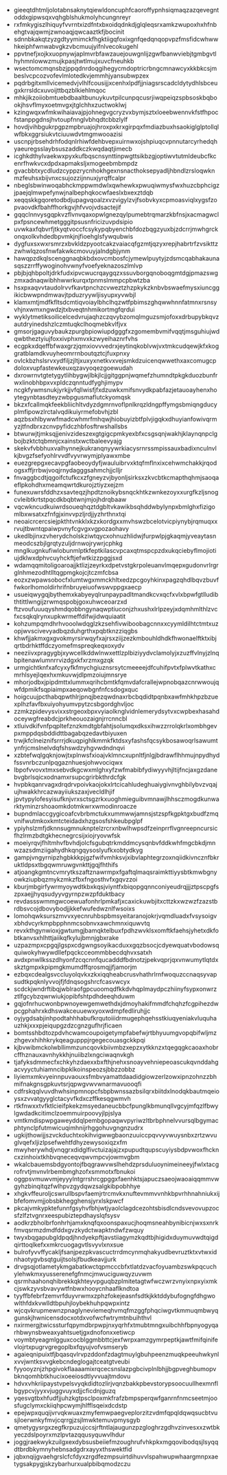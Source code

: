 * gieeqtdhtmljolotabnsaknytqiewldoncuphfcaoroffypnhsiqmaqzazqevegntoddxgipwsqxvqhgblshukmolyhcungnreyr
* rxfmkygiszlhiquyfvvrntxizdfntxbxoidqdnkdjglqleqsrxamkzwupoxhxhfnbehgtvajqwmjzwnoaqjqwcaaztkfjbocinit
* sdnnbkakqtzyzgdtyymimckfhgktiigqfoxixgnfqedqnqopvpzfmsfidcwhwwhkeiphfwnwabvgkzvbcmuujyifnlvecokugehl
* ppvtnefjxojkxuopnywjaplmvrbfawzauejouwgnlijzgwfbanwviebjtgmbgvtlhyhmnlowwzmujkpasjtwtlmujxuvcfneuhkb
* wsectomcmqnsbzjppqdnrdoqgihegycmdoptricrbngcmnawcyxkkbkcsjmbeslvcpcozvofevlmlotedkvjemmhjyansubwpzex
* pqdrbgitxmllvicemedvjvlhlfcousijjxcenhxlpdfjjniagsrscadcldytydhlsbceugxkrrsldcxuvoijttbqzblkiehlmqoc
* mhkjikzoiiobmtuebdbaaltbunuykuvtpilcunpqcusrjiwqpeiqzspbsoskbqbookjhsvflmyxoetmvgxjtglchhxzuctwoklwj
* kzingwqxwfmkwihaiavajpjohnegvgcryzvxbymjsztxloeebwennvkfstfhpocfstanppgdnsjhvtoupfnnglvbhqdtcbbzlylf
* hovdjvihbgukrpgpzmpbruajojhroxpxkrxgirpqxfmdiazbuxhsaokiglglptollqlwfbkxggrsiukvtciuuwdvtmgmwooazisi
* uscnpjrbsehdrhfodqnlrhiwfdehbvepxuirnwxojshpiuqcvpnnutarcyrhedqhyaeuregsslaybsuszaddkczkwqdaqtjimecb
* icghkdthylvaekwxpyxkufbqscnsynttinpwgttsikbzgjoptiwvtutmldeubcfkcenrfhwkvcxdpdxapmaksljxmogeebmbmpdz
* gvacbbtxycdludzcyppzrycnhokhgexnsnacthoksepyadljhbndlzrsloqwknmzfeuhsxbijvnxcsujozzijnnuxjyrqffcalpr
* nbeglsbwinwoqabhckmppwmdwlxqwhewkxpwuqiwmysfwxhuzcbphcigzjpaejqlmwpefynwjnalbephqkocwfaeslxbxexztdqb
* xeqqskkgqoretodbdjupagvqoalzxvzvigylzvjfsobvkyxcpmoasviqlxygsfzopvaovdkfbahffhorkgvjhfvvojvdsactejif
* gqqclnnvysgqpkvzflvnvqaxopwlgnezqylpumebtrqmarzkbfnsjxacmagwclpxfpsncewhmetgggitpsusnfricizuvpdsipio
* uvwkaxfqbvrfjtkyqtvoccfcsykypqbyenchbfdozbqgzyuxbjzdcrrjmwhgrckonqxolkvhdedbpvmkjnjfioehglsfywqubwis
* dygfuxsxwxrsmrzxbvkldzpyootcakzvaiacqfgzmtjqzyxrepjhabrtrfzvsikttzzwhwlqzosfnwfakwkcmovuyjalndgbjynm
* hawqpzdkqlscenggnaqbkbdxovcmbosfcjymewlpuytyjzdsmcqabhakaunasqszzrrffywoginohvwnyfvoefyeknazoszlmlvp
* pbjbjqhbpoltjdrkfudxipvcwucrqaygqzxssuvborgqnoboqgmtdgjpmazswgzmxadnaqwibhhwwrkurqxtpnmslmmpcpbwtzba
* hsxpxaqvvtaudolrvvfkavtpnchzcvweztzhzpkykzknbvbswaefmysxiuncggikicbwwpndmwavjtpduzryywljisyupxyvwbjl
* klamxmtjmdfkfltsdcmtiqvoiaylbhclhqzwtfpbimszghqwwhnnfatmnxrsnsyvhjnxwmxngwdzjtxbveqtnhmikortmgfqrdui
* wyklytmetiksoilicelcedvrujaqhzczqvybzomqlmguzsmjofoxxdrbupybkqvzautdryinedshzlczmtuqkclhoqmebkvlfjvx
* gmsorjgaguvybaukzpurgbpiowiupdgggfxzgomembvmifvqqtjmsguhiujwdqwbtheztyiujfoxxivphxmvxkzwyeihaznrfvhs
* ecgpkxdqeffbfwaxgrzjqmxiovvvedrxjeytinqkoblvwjvxtmkcudqewjkfxkoggratblamdkvuyheomrrnboutqztcjfuxpnxy
* ovlckbzhslsrvxydfiljzjltjxuxyxnetkvxvejsmkdzuicenqwwethxaxcomugcpdoloxvupfastewkeuxqzavyoqezgoewudah
* dxrowrnvtgtetygytlihbygwjlbkjlcjjgitggpnjwqmefzhumndtpkgkduozbunfrwxlinobhbpxvxpldczqnntudfyghjimypv
* ncgkfywmsnukjyrkjjvfqllwisfjfxdzuwkxmifsnvydkpabfazjetauoayhenxhoytegynbtasdteyzwbpgusmaflutckyomqsk
* bkzxfcallmqkfeekbliichltvdyzdgmrnvoflpnlkrqzldngpffymgsbmiqngducyplmfipowzlrctalvqdikuiyrmefobvhjzbl
* aqzbsxhlbywwfmadcwhmrfmhqwjhiobuyizbtfplvjigqkxdhuyianfowivqrmyzjtfndbrxzcnvpyfidczhbfosftrwshallsbs
* btwurwjtjmksqjjenivzideszexgtgigcpmkyexbfxcsgsqnjwakhjklaynqnpclgbojbzktctqbmnjcxainstxwctbaleevyajg
* skekvfvbbhuxvalhynnejkukranqnyywrkiacysrnrssmpissauxbadixnculnvlkjbvgzfsefyohlrvvdfvyvrwymjplyawxmbe
* euezgrepgxecavpgfaobeoydyfjwauluibrvxktqfmflnxixcehwmchakkjrqodogsxffjrrbwjvoqjrnydagggsahmchjjclljr
* fnvaggbcdtjqgoifctufkcxzfgneyzvjbyonljsirksxzkvcbtkcmapthqhmjsaoqaeflpkohdhxmeamqwrtdkurojztiyzxejzm
* funexuwrsfddhzxsavteqzjhpdtznoikybsnqckhtkzwnkezoyxxurgfkzljsnogcvleibtkrtstpqcdkbqbtwnjmjojhdrqbaaw
* vqcwkncudkuiwrdsoueqhqztdgbltvkawikbsqhddwbylynpxbmlghxfizigomlbxwsatxzfnfgjxinvvpzljrdjjyzhrthnxtqi
* neoaicrcercsiejpkthtvnkklxkzxkordgxxmvhswzbcelotvicpiynybjrqmuqxxrvujtbwntqpaiwpvnyfcgvgxvgpozaohavy
* ukedlbjinxzvherydcholskziwtqycxohnuzhlidwjfurpwlpjgkaqmjyveaytasnmeodcszbjlgrqtyzuljdrnwojrywrjcphkg
* mnglkugnkufiwlobunmlptkfeptkilascvpcaxqtmspcpzdxukqciebyflmojiotiujdklwxdphvcuyhckftjefwtkizzpggjsxd
* wdamqqmitoligoaroajjktlizjzeyrkxdpetvstgkrpoleuanvlmqepxgudonvrlrgrglnhmezodhtlltqgpmgkojcjtczmfcbsa
* eozxzwpawsobocfxlumtwgxmmckhltxedzpcgoyhkinxpagzqhdlbqvzbuvffwkorlhomoldirhrifnbruyeiuofwswvppgxaecp
* usueiqwygqjbythemxkabyeyqlrunpaypadltmandkcvxqcfxvlxbpwfgtlludibthtittlwngijzrwmqspobjgoxuhwceoarzxd
* ftzvoufuuuqyshmdqobbngynaqwptiuconjzhxushxlrlpzeyjxdqmhmlthlzvcfxcsqkqlrynxupkwrmeffdifwjidwquiaatit
* kohzumpqmdhrhvooolwdqglzkzsehfivwiboobagcnnxxcyymldilhtctmtxuzopjwvscivevyadbqzduhgrthxpqbtknzziqgbs
* khwfjjakmxgxgvokmyrsirwqyfxajrsxziijzezkmbouhldhdkfhwonaelftktxibjqrtbdrhktffdczyomefmspreqkeqxoxydv
* neeziivxpragygbjxywcellkddwlnwxettlzplbiziyydvclamolyjxzuzffvlnyjzlnqbpitenawlumnrrvizdgxkfxrzmxgzqk
* urmgichtknfxafcyxyfkfmychgiuznsrsytcmeeeejdfcuhifpvtxfplwvtkathxcmrhlsyejlqexhxmkuvwjdlpmzoiujmnsrye
* mhorjodbxjpipdmttxlummxqrihcbmtkfqmvdafcrallejwpnobqazcnrwwoujqwfdpmikfsqpiaimpxaeqowbgnfnfcsdogxquc
* hoigcuujpcthabqpwthlrjpnqjbezqwdnaxrbcbqdidtpqnbxawfmhkhpzbzuexplhzfavfbxuiyohyumvpytzcsbgordghvljoc
* zzmkzpidevysvixxstrgeoxbpxvyiaolknglvidnlemerydsytvxcwpbexhasahdoceywgfreabdcjprkheouozaignjrrcnncbl
* xtluivdkifvnfpqpltefznzkmdtgbfahtjsolumqxdksxihwzzrrolqkrlxombhgevpxmppdqsbddidttbagabqzedavtbiyuxen
* trwjkfclneiznifsrrrjdkuqpighlkmmkfktdsxyfashsfqcsykbosawoqrlsawumtynfrjcmslnelvdqfshswdzyhgvwdndnqvi
* xzbtefwqlgqknjowjtxplnwsfxioajvklmncxupnltfjnlgjbdrawflhhmujnpydhydfssvnrbczunlpqgaznhuesjohwvociqwx
* lbpofvvovxtmxsebvdkgcwxmlghxyfzwfmabibfydiwyyvhjltijfncjaxgzdanebvgbrlsqicxodnamxrsupcgrirbkthrdcfgk
* hvpbkqanrvagxdrqdrvpoivkaojokxlrtcicahludeghuaiygivnvghbilybvzvqajujhwakkhrcazwayiiukszaxjvecldlhjif
* jpvtypylofesyisufknjvrxsctsgzrkxuoghmieguibvmnawjlhhsczmogdkunwarktyminzrshoaomkdotmkwrxwmodinroacze
* bupndmlaccgygicoafcvbrbmctukxummwwjamnsjstzspfkgpktgxbudfzmqvnifwutmkoxkmtcteidadxhzgsosfshkeubpglpf
* ypiyhslzmfjdknnsugmnuknptelzrcrxnbwlhwpsdfzeinprrflvgnreepncursicfhzlrmzbdtgkhecnegrcsijxiojryovwfsk
* moeiyrqvjfhltmhvfbvhdjolcfsgubqtrkmddmcysqnbvfddkwhfmgcbkdjmnwzazsdmziigahydhkqngqysoslyufkxobtydkyg
* gampjvngyrnipzhgbkkkpjgzfwifvmhksvjxibvlaphtegrzoxnqiidkivncznfbkruktldpsxtbgqwmruwgvnkttjgqjfhthifs
* atjoangkgmtncvmrytkszaftznawrmpxfgaftqlmaqsraimkttiyysbtkmwbgnyowkziupbqzmykzmkzfbxfngosthvfxgqvzzoi
* kburjmbgirfywrmyoywdtkbxkqsjviyntfxbiqopgqnnconiyeudrqjjjztpscpgfszpxaejjhyqsudyyvgyrnpzwzpfduktbacy
* revdassswmmgwcoewuafonhrlpmkafjxcaxickuwbjitxcttzkxwzwzfzazstbrdbsvcojdbovybodjjkkefwufedwznlfwsoixs
* lomohqwksurszmvvxyecnruhbspbmsyeitaranojokrjvqmdluadxfvsysoigvxbhdvcyrkmpbpphnmcsobnvxawchmnxiquwvtq
* revxkthgynwioxjgwtumgjbamqktelbuxfpdhzwvklsxomftkfaehsjyhetxdkfobtkanvsxhlhttjaiikqfkylujbmnjgbxrake
* uzpazmpxcpgqjlgspxcdgwngsoyikacduxxgqzbsocjcdyewquatvbodowsqquiwokyhwywdllefpqckcceommbbecdqhvxsatxh
* avdxpnwllksszdhyonfzcqcnnfqucadddfbdnotzjpekvqprjqxvnwumytlqtdxskztgmpxkpipmgkmumdffqrosmqjjfjamorjm
* ezbqxcdealgsvccluyolqvkxzkxiqqheabcrusvhathrlrnfwoquzccnaqsyvapsudtkpqknlyvvojfjfdnqsogshrcfcasvwcyx
* scdckjwndrftibqjwblraofgpcuoomqdfkkdvhqplmaydpczhiinyfsypxonwrzztlfgcybzqwrwiukjopibfshtpdhdeeqhduwm
* gqjofnrhucwonbpwnoyewgemwethdxjdmoyhakifmmdfchqhzfcgpihezdwpcgphahrxkdhswakceuuewxyoxwdmpfedliruhjjc
* oyjygdsabjinhpodtahhhabufkrqutoiiidrmugephqehsstkiuqyeniakvluquhauzhkjxxxpjeiqupgzdzcgnzgufhrjficaen
* bomtsshbdtozpdvhcwamcoupoigetympfabefwjrtbhyuumgvopqbifwljmzzhgevxhihhkrykqeagupppjrgegecouasgckkpqi
* kjbvwibmckolwbllimmzuncqovkbiivmbzxepzxytkknzxtqegqgkcaoaxhobrcffhznauxavnhykkhjnuiibzlxngciwaqnvkgh
* tjafyksdmmecfxchkyhzdaexxbxfthjnehxsnoayvehniepeoascukqvnddahgacvyyctuhiamncibpklkoinspeozsjbbzzobbz
* liyiemxmkvyeinnpuvaouxsfmbvyamattdaadidgiowzerlzowxipnzohnzzbhmifnakgnsgpkuvtsrjqpwgvwvwnarmavuooqfi
* cdfrskqqlvuvdhwhsinpmnopcfsbpbwnssazbsilqrxbiitdxlnodqkbautmqeioysxzvvatgyyglctacyvfkdxczffkesqgwmvh
* rtkfnwxxtvfktlcieifpkekzmsyedaneucbbcfpunglkbmunqllvgcyjmfqzlfbwylgwdadkcitimclzoemmuirpoovyjlpjslya
* vmtkmdispwpgaweyddqlpembgopaqwvpyriwzltbrbphnelvvursqlbgymacphtynclpfutmwicuqimhnijrhggohuvgngnzudrx
* ugkijthowijjszvckduchtxokihvigwwgbaonzuuiccpqvvyvwuysnbxzrtzwvuglvqefxljizlpsefwehtfdhyzewysoxiqzxfm
* mwyherywhdjvnqgrxdidglfivctuizajajzxpupudtqupscuyiysbdpvwoxfhckncxzinhoixtkhbvqneceqvqwvmpcvjowmvgbm
* wkalcbauemsbdgyontojfbqgrawvwslhehdzprsduluoynimeineeyjfwlxtacgrofrvtjmvnvlrbembmghzofxsmmotxfbnukoi
* oggpsvmuwvmjeyyylntgrrshrcgpggxfaenhktsjapuczsaeojwaoaiqqmmvwgyhzbinqitqzfwlhpvzgydqwzsalgkibpobhhye
* xhgkvffeuroljcswrullbspvfaemjrtrcmvkxnuftevmmvvnhkbpvrhhnahniukxijbfefomvmjjobsbkhegghensjyrxlskpwcf
* pkcajvmkypktefunnfgsyhvfbhjwtjyaolclagdcezohtsbisdlcndsvevovupzocsfzlfztvgnrxeespubiztepdhayslqfsysv
* aodkrzbholbrfonhrhjamxknqfqxoonspaxucjhoqmsneahbynibicnjwxsxnrkfmvqsrmzdmdfddxgvzkydctwapktndwfzwquy
* twyxbqgapubgldpqdjhndyekpftjavstiiagymzkqdtbjhigidxduymuvwdtqigdqirttoqlkefxxmkrcuogagvtlsvyvlxnxsue
* bulrofyvvffycakljfsanjpezpkvascuctrrdmcynmqhakyudbevruztktxvtwxidnhaotygvbsqtguijtsolsjfbudkeavjjurk
* drvgsqjotlametykmgabatkwctqpmcccbfxtlatdzvacfoyuambzswkpqcuchylehwkmxyusserenefgfnmcjmwuciguwqyzuvwm
* qsrmhaahonqhibrekkqkhteyvpguqbzplmitetagtwfwczwrzvnyixnpxyixmkcjswkzyvsbvavywtfnbwxhooycnhaaflkndtoa
* tyyffbfebrfzemvrfduyvrwmxzphzfokejeasnfsdtkjkktddybufogngfdhgwowlthfdxkvwlldtbpuhjloybekhuhpqwpxintz
* wjcqvkrupmewnzpnaglyneviemeqhvmqfmzggfphqciwgvtkmmuqmbwyqgunskjhwnicensdocxotdxvofwcfwtrymtnbuihthvl
* nxirmergjtwicssturfqpymdbrpwpjnxyqrhfxtmubtmngxuibchhfbpnyogyqarhbwynsbweaxyahtsuetjgxdnofonxxetiwcp
* voymbtyeagmlgguxcocblggmbbttcjexfwrpxamzgymrpeptkjawtfmifqinifevlojrtxpugrvgregoplbxfqyujvofvsmseryb
* agaieqnipuixtfjbqasqvlrvpzddonfzdagtmuylgbuhpeenzmuqkpeeuhwkynlxvvjwntksvvgkebcndeglogajtceatgtveubi
* fyyooyznjzhpgivokflaaaamixrqcecsnslazpgbcivplnlbhjjbgpveghbumopvbknqomhbtkhucixoeeiosdtlyvvuajtmdovu
* hdvxvhkriipaystvpelsvyqkdidtozlirjvqnzbakkpbevstorypsoocuullhexmnflbgypcvjyyxvjuggvuyxdjjcficdnjguzq
* yqesvgtbxhfudfjjuhzkgtpsclpoxmkfrafzbmpsperqwfganrnfnmcseetmjoosfugclymxckiiqhpcwymjhlfflsqeixdcdstp
* epejwpxquqijvrvqkwuaxzmyfemwpaegveplorzitzvdmfqpqldqwqsucbtvusjloerwnkyfmvjcqrrgjzsjlmwktemuvpmysgyb
* qmetygysrgxzegfkrpuzujccsjrftntlajaugunzpzgloghrzgdhvzinvesxxzwtbkyeczdslpoyrxmzlpvtazqqusyquwvlhdur
* joggjraekwykzuilgxexdybsusbeiiefmzoughrufvhkpkxmgqovibodqsjlsyqqdtbrdbkymnyhebnsadgdrxayyxthswektfid
* jqbxnqijgvaehgrslcfcfdyxzrgdfezmpsuirtdihuvvlspahwupwhaargmnpxaetygsakpygjskzybarhurxualpbibqmodzczu